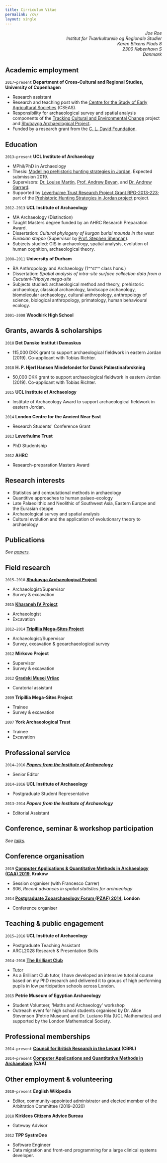 ```yaml
---
title: Cirriculum Vitae
permalink: /cv/
layout: single
---
```


<address style="text-align: right">
Joe Roe<br/>
Institut for Tværkulturelle og Regionale Studier<br/>
Karen Blixens Plads 8<br/>
2300 København S<br/>
Danmark  
</address>

## Academic employment

`2017–present`
__Department of Cross-Cultural and Regional Studies, University of Copenhagen__
* Research assistant
* Research and teaching post with the [Centre for the Study of Early Agricultural Societies](https://ccrs.ku.dk/research/centres/cseas/) (CSEAS).
* Responsibility for archaeological survey and spatial analysis components of the [Tracking Cultural and Environmental Change](https://tcec.ku.dk/) project and [Shubayqa Archaeological Project](https://shubeika.ccrs.ku.dk/).
* Funded by a research grant from the [C. L. David Foundation](https://www.davidmus.dk/en).


## Education

`2013–present`
__UCL Institute of Archaeology__
* MPhil/PhD in Archaeology
* Thesis: [Modelling prehistoric hunting strategies in Jordan](https://www.ucl.ac.uk/archaeology/people/research/roe). Expected submission 2019.
* Supervisors: [Dr. Louise Martin](https://www.ucl.ac.uk/archaeology/people/staff/lmartin), [Prof. Andrew Bevan](https://www.ucl.ac.uk/archaeology/people/staff/bevan), and [Dr. Andrew Garrard](https://www.ucl.ac.uk/archaeology/people/staff/garrard).
* Supported by [Leverhulme Trust Research Project Grant RPG-2013-223](https://www.leverhulme.ac.uk/funding/grant-schemes/research-project-grants); part of the [Prehistoric Hunting Strategies in Jordan project](https://www.ucl.ac.uk/archaeology/research/directory/prehistoric-hunting-jordan) project.

`2012–2013`
__UCL Institute of Archaeology__
* MA Archaeology (Distinction)
* Taught Masters degree funded by an AHRC Research Preparation Award.
* Dissertation: *Cultural phylogeny of kurgan burial mounds in the west Eurasian steppe* (Supervisor by [Prof. Stephen Shennan](https://www.ucl.ac.uk/archaeology/people/staff/shennan)).
* Subjects studied: GIS in archaeology, spatial analysis, evolution of human cognition, archaeological theory.

`2008–2011`
__University of Durham__
* BA Anthropology and Archaeology (1^^st^^ class hons.)
* Dissertation: *Spatial analysis of intra-site surface collection data from a Cucuteni-Tripolye mega-site*
* Subjects studied: archaeological method and theory, prehistoric archaeology, classical archaeology, landscape archaeology, biomolecular archaeology, cultural anthropology, anthropology of science, biological anthropology, primatology, human behavioural ecology.

`2001–2008`
__Woodkirk High School__


## Grants, awards & scholarships

`2018`
__Det Danske Institut i Damaskus__
* 115,000 DKK grant to support archaeological fieldwork in eastern Jordan (2019). Co-applicant with Tobias Richter.

`2018`
__H. P. Hjerl Hansen Mindefondet for Dansk Palæstinaforskning__
* 50,000 DKK grant to support archaeological fieldwork in eastern Jordan (2019). Co-applicant with Tobias Richter.

`2015`
__UCL Institute of Archaeology__
* Institute of Archaeology Award to support archaeological fieldwork in eastern Jordan.

`2014`
__London Centre for the Ancient Near East__
* Research Students' Conference Grant

`2013`
__Leverhulme Trust__
* PhD Studentship

`2012`
__AHRC__
* Research-preparation Masters Award

## Research interests

* Statistics and computational methods in archaeology
* Quantitive approaches to human palaeo-ecology
* Late Palaeolithic and Neolithic of Southwest Asia, Eastern Europe and the Eurasian steppe
* Archaeological survey and spatial analysis
* Cultural evolution and the application of evolutionary theory to archaeology

## Publications

*See [papers](/papers).*

## Field research

`2015–2018`
__[Shubayqa Archaeological Project](https://shubeika.ccrs.ku.dk/)__
* Archaeologist/Supervisor
* Survey & excavation

`2015`
__[Kharaneh IV Project](https://kharaneh.wordpress.com/)__
* Archaeologist
* Excavation

`2012–2014`
__[Tripillia Mega-Sites Project](https://www.dur.ac.uk/j.c.chapman/tripillia)__
* Archaeologist/Supervisor
* Survey, excavation & geoarchaeological survey

`2012`
__Mirkovo Project__
* Supervisor
* Survey & excavation

`2012`
__[Gradski Musej Vršac](https://www.muzejvrsac.org.rs/GMVe.htm)__
* Curatorial assistant

`2009`
__Tripillia Mega-Sites Project__
* Trainee
* Survey & excavation

`2007`
__York Archaeological Trust__
* Trainee
* Excavation

## Professional service

`2014–2016`
__*[Papers from the Institute of Archaeology](https://www.pia-journal.co.uk/)*__
* Senior Editor

`2014–2016`
__UCL Institute of Archaeology__
* Postgraduate Student Representative

`2013–2014`
__*Papers from the Institute of Archaeology*__
* Editorial Assistant

## Conference, seminar & workshop participation

*See [talks](/talks)*.

## Conference organisation

`2019`
__[Computer Applications & Quantitative Methods in Archaeology (CAA) 2019](https://2019.caaconference.org/), Kraków__
* Session organiser (with Francesco Carrer) 
* S06, *Recent advances in spatial statistics for archaeology*

`2014`
__[Postgraduate Zooarchaeology Forum (PZAF) 2014](https://pzaf2014.wordpress.com/), London__
* Conference organiser

## Teaching & public engagement

`2015–2016`
__UCL Institute of Archaeology__
* Postgraduate Teaching Assistant
* ARCL2028 Research & Presentation Skills

`2014–2016`
__[The Brilliant Club](https://www.thebrilliantclub.org/)__
* Tutor
* As a Brilliant Club tutor, I have developed an intensive tutorial course based on my PhD research and delivered it to groups of high performing pupils in low participation schools across London.

`2015`
__Petrie Museum of Egyptian Archaeology__
* Student Volunteer, 'Maths and Archaeology' workshop
* Outreach event for high school students organised by Dr. Alice Stevenson (Petrie Museum) and Dr. Luciano Rila (UCL Mathematics) and supported by the London Mathematical Society.

## Professional memberships

`2014–present`
__[Council for British Research in the Levant](http://cbrl.ac.uk/) (CBRL)__

`2014–present`
__[Computer Applications and Quantitative Methods in Archaeology](https://caa-international.org/) (CAA)__

## Other employment & volunteering

`2010–present`
__English Wikipedia__
* Editor, community-appointed administrator and elected member of the Arbitration Committee (2019–2020)

`2018`
__Kirklees Citizens Advice Bureau__
* Gateway Advisor

`2012`
__TPP SystmOne__
* Software Engineer
* Data migration and front-end programming for a large clinical systems developer.
